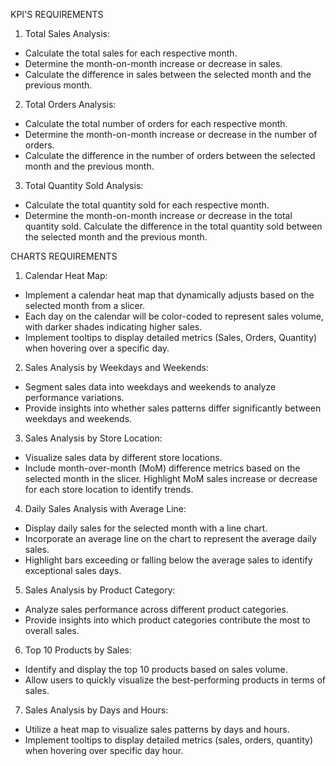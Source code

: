 KPI'S REQUIREMENTS

1. Total Sales Analysis:
*   Calculate the total sales for each respective month.
*   Determine the month-on-month increase or decrease in sales.
*   Calculate the difference in sales between the selected month and the previous month.

2. Total Orders Analysis:
*   Calculate the total number of orders for each respective month.
*   Determine the month-on-month increase or decrease in the number of orders.
*   Calculate the difference in the number of orders between the selected month and the previous month.

3. Total Quantity Sold Analysis:
*   Calculate the total quantity sold for each respective month.
*   Determine the month-on-month increase or decrease in the total quantity sold. Calculate the difference in the total quantity sold between the selected month and the previous month.

CHARTS REQUIREMENTS

1. Calendar Heat Map:
*   Implement a calendar heat map that dynamically adjusts based on the selected month from a slicer.
*   Each day on the calendar will be color-coded to represent sales volume, with darker shades indicating higher sales.
*   Implement tooltips to display detailed metrics (Sales, Orders, Quantity) when hovering over a specific day.
  
2. Sales Analysis by Weekdays and Weekends:
*   Segment sales data into weekdays and weekends to analyze performance variations.
*   Provide insights into whether sales patterns differ significantly between weekdays and weekends.

3. Sales Analysis by Store Location:
* Visualize sales data by different store locations.
* Include month-over-month (MoM) difference metrics based on the selected month in the slicer. Highlight MoM sales increase or decrease for each store location to identify trends.

4. Daily Sales Analysis with Average Line:
*   Display daily sales for the selected month with a line chart.
*   Incorporate an average line on the chart to represent the average daily sales.
*   Highlight bars exceeding or falling below the average sales to identify exceptional sales days.

5. Sales Analysis by Product Category:
*   Analyze sales performance across different product categories.
*   Provide insights into which product categories contribute the most to overall sales.

6. Top 10 Products by Sales:
*   Identify and display the top 10 products based on sales volume.
*   Allow users to quickly visualize the best-performing products in terms of sales.

7. Sales Analysis by Days and Hours:
* Utilize a heat map to visualize sales patterns by days and hours.
* Implement tooltips to display detailed metrics (sales, orders, quantity) when hovering over specific day hour.
